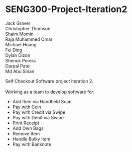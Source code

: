 # SENG300-Project-Iteration2

Jack Graver
<br>Christopher Thomson
<br>Shaim Momin
<br>Raja Muhammed Omar
<br>Michael Hoang
<br>Fei Ding
<br>Dylan Dizon
<br>Shenuk Perera
<br>Darpal Patel
<br>Md Abu Sinan


Self Checkout Software project iteration 2. 
<br><br>Working as a team to develop software for:
  - Add Item via Handheld Scan
  - Pay with Coin
  - Pay with Credit via Swipe
  - Pay with Debit via Swipe
  - Print Receipt
  - Add Own Bags
  - Remove Item
  - Handle Bulky Item
  - Pay with Banknote
